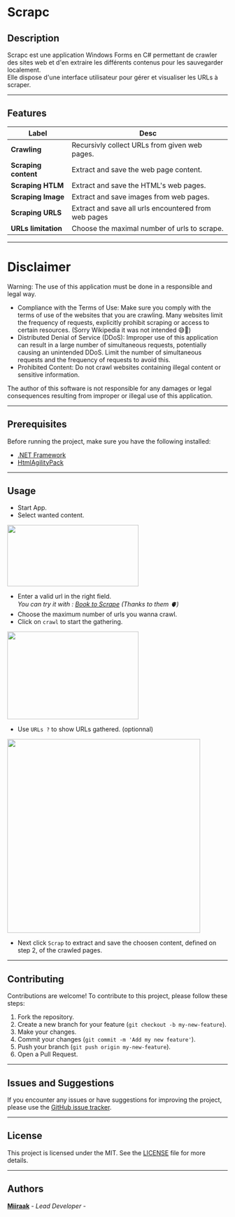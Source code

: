 # Scrapc
## Description
Scrapc est une application Windows Forms en C# permettant de crawler des sites web et d'en extraire les différents contenus pour les sauvegarder localement. <br> Elle dispose d'une interface utilisateur pour gérer et visualiser les URLs à scraper.

---

## Features
| Label | Desc |
|---|---|
| **Crawling** | Recursivly collect URLs from given web pages. | 
| **Scraping content** | Extract and save the web page content. |
| **Scraping HTLM** | Extract and save the HTML's web pages. |
| **Scraping Image** | Extract and save images from web pages. |
| **Scraping URLS** | Extract and save all urls encountered from web pages |
| **URLs limitation** | Choose the maximal number of urls to scrape. |

---

# Disclaimer

Warning: The use of this application must be done in a responsible and legal way.

- Compliance with the Terms of Use: Make sure you comply with the terms of use of the websites that you are crawling. Many websites limit the frequency of requests, explicitly prohibit scraping or access to certain resources. (Sorry Wikipedia it was not intended 😅🙏)
- Distributed Denial of Service (DDoS): Improper use of this application can result in a large number of simultaneous requests, potentially causing an unintended DDoS. Limit the number of simultaneous requests and the frequency of requests to avoid this.
- Prohibited Content: Do not crawl websites containing illegal content or sensitive information.

The author of this software is not responsible for any damages or legal consequences resulting from improper or illegal use of this application.

---

## Prerequisites
Before running the project, make sure you have the following installed:

- [.NET Framework](https://dotnet.microsoft.com/fr-fr/download/dotnet-framework)
- [HtmlAgilityPack](https://github.com/zzzprojects/html-agility-pack)

---

## Usage
- Start App.
- Select wanted content.
<img src="/Images/Menu.png" width="300" height="140">

- Enter a valid url in the right field.<br>
_You can try it with : [Book to Scrape](https://books.toscrape.com/) (Thanks to them 🫀)_
- Choose the maximum number of urls you wanna crawl.
- Click on `crawl` to start the gathering.
<img src="/Images/MenuHTML.png" width="300" height="200">

- Use `URLs ?` to show URLs gathered. (optionnal)
<img src="/Images/ShowURLs.png" width="441" height="442">

- Next click `Scrap` to extract and save the choosen content, defined on step 2, of the crawled pages.

---

## Contributing
Contributions are welcome! To contribute to this project, please follow these steps:

1. Fork the repository.
2. Create a new branch for your feature (`git checkout -b my-new-feature`).
3. Make your changes.
4. Commit your changes (`git commit -m 'Add my new feature'`).
5. Push your branch (`git push origin my-new-feature`).
6. Open a Pull Request.

---

## Issues and Suggestions
If you encounter any issues or have suggestions for improving the project, please use the [GitHub issue tracker](https://github.com/Miiraak/[APP_NAME]]/issues).

---

## License
This project is licensed under the MIT. See the [LICENSE](./LICENSE) file for more details.

---

## Authors
**[Miiraak](https://github.com/miiraak)** - *Lead Developer* - 


